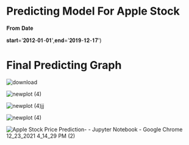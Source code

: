 # Predicting Model For Apple Stock 

𝐅𝐫𝐨𝐦 𝐃𝐚𝐭𝐞

𝐬𝐭𝐚𝐫𝐭='𝟐𝟎𝟏𝟐-𝟎𝟏-𝟎𝟏',𝐞𝐧𝐝='𝟐𝟎𝟏𝟗-𝟏𝟐-𝟏𝟕')


# Final Predicting Graph  

![download](https://user-images.githubusercontent.com/85125898/147266730-ca170f2f-d520-45b9-89a9-c881b3b4ce7b.png)

![newplot (4)](https://user-images.githubusercontent.com/85125898/147266750-fa63e827-80a6-4ca0-9b29-54262116bf2e.png)

![newplot (4)jj](https://user-images.githubusercontent.com/85125898/147269477-0ca5a4fa-539e-4d20-8be8-e5cc8172a4c4.png)

![newplot (4)](https://user-images.githubusercontent.com/85125898/147269511-11c6b7f2-76ea-434e-9c0a-4b56679ab294.png)


![Apple Stock Price Prediction- - Jupyter Notebook - Google Chrome 12_23_2021 4_14_29 PM (2)](https://user-images.githubusercontent.com/85125898/147266332-2ad6d42b-5e8b-4829-9a33-06964c301ebf.png)
